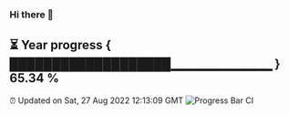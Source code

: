 ### Hi there 👋
⏳ Year progress { ███████████████████▁▁▁▁▁▁▁▁▁▁▁ } 65.34 %
---
⏰ Updated on Sat, 27 Aug 2022 12:13:09 GMT
![Progress Bar CI](https://github.com/Moyi321/Moyi321/workflows/Progress%20Bar%20CI/badge.svg)
